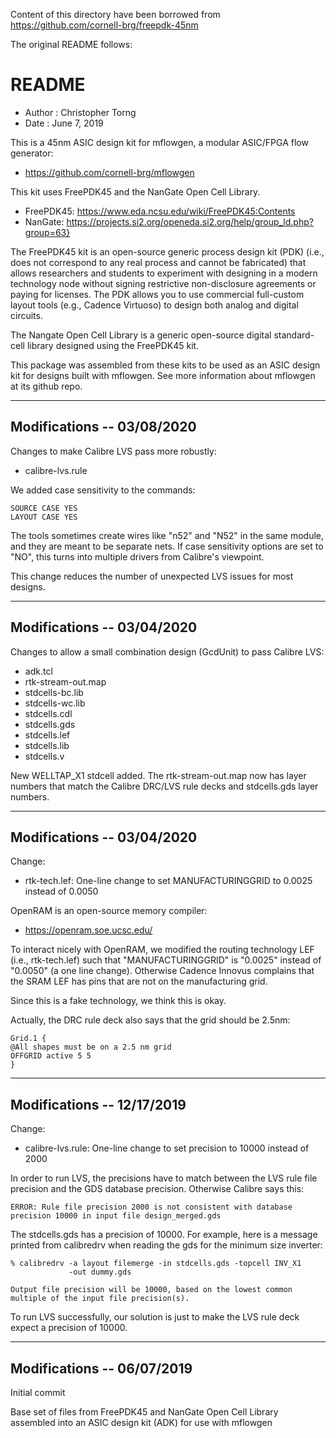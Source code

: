 Content of this directory have been borrowed from 
  https://github.com/cornell-brg/freepdk-45nm

The original README follows:

README
==========================================================================
- Author : Christopher Torng
- Date   : June 7, 2019

This is a 45nm ASIC design kit for mflowgen, a modular ASIC/FPGA flow
generator:

- https://github.com/cornell-brg/mflowgen

This kit uses FreePDK45 and the NanGate Open Cell Library.

- FreePDK45: https://www.eda.ncsu.edu/wiki/FreePDK45:Contents
- NanGate: https://projects.si2.org/openeda.si2.org/help/group_ld.php?group=63}

The FreePDK45 kit is an open-source generic process design kit (PDK)
(i.e., does not correspond to any real process and cannot be fabricated)
that allows researchers and students to experiment with designing in a
modern technology node without signing restrictive non-disclosure
agreements or paying for licenses. The PDK allows you to use commercial
full-custom layout tools (e.g., Cadence Virtuoso) to design both analog
and digital circuits.

The Nangate Open Cell Library is a generic open-source digital
standard-cell library designed using the FreePDK45 kit.

This package was assembled from these kits to be used as an ASIC design
kit for designs built with mflowgen. See more information about mflowgen
at its github repo.

--------------------------------------------------------------------------
Modifications -- 03/08/2020
--------------------------------------------------------------------------

Changes to make Calibre LVS pass more robustly:

- calibre-lvs.rule

We added case sensitivity to the commands:

    SOURCE CASE YES
    LAYOUT CASE YES

The tools sometimes create wires like "n52" and "N52" in the same
module, and they are meant to be separate nets. If case sensitivity
options are set to "NO", this turns into multiple drivers from
Calibre's viewpoint.

This change reduces the number of unexpected LVS issues for most
designs.

--------------------------------------------------------------------------
Modifications -- 03/04/2020
--------------------------------------------------------------------------

Changes to allow a small combination design (GcdUnit) to pass Calibre LVS:

-  adk.tcl
-  rtk-stream-out.map
-  stdcells-bc.lib
-  stdcells-wc.lib
-  stdcells.cdl
-  stdcells.gds
-  stdcells.lef
-  stdcells.lib
-  stdcells.v

New WELLTAP_X1 stdcell added. The rtk-stream-out.map now has layer
numbers that match the Calibre DRC/LVS rule decks and stdcells.gds
layer numbers.

--------------------------------------------------------------------------
Modifications -- 03/04/2020
--------------------------------------------------------------------------

Change:

- rtk-tech.lef: One-line change to set MANUFACTURINGGRID to 0.0025 instead
  of 0.0050

OpenRAM is an open-source memory compiler:

- https://openram.soe.ucsc.edu/

To interact nicely with OpenRAM, we modified the routing technology LEF
(i.e., rtk-tech.lef) such that "MANUFACTURINGGRID" is "0.0025" instead of
"0.0050" (a one line change). Otherwise Cadence Innovus complains that the
SRAM LEF has pins that are not on the manufacturing grid.

Since this is a fake technology, we think this is okay.

Actually, the DRC rule deck also says that the grid should be 2.5nm:

    Grid.1 {
    @All shapes must be on a 2.5 nm grid
    OFFGRID active 5 5
    }

--------------------------------------------------------------------------
Modifications -- 12/17/2019
--------------------------------------------------------------------------

Change:

- calibre-lvs.rule: One-line change to set precision to 10000 instead of
  2000

In order to run LVS, the precisions have to match between the LVS rule
file precision and the GDS database precision. Otherwise Calibre says
this:

    ERROR: Rule file precision 2000 is not consistent with database
    precision 10000 in input file design_merged.gds

The stdcells.gds has a precision of 10000. For example, here is a message
printed from calibredrv when reading the gds for the minimum size
inverter:

    % calibredrv -a layout filemerge -in stdcells.gds -topcell INV_X1
                 -out dummy.gds

    Output file precision will be 10000, based on the lowest common
    multiple of the input file precision(s).

To run LVS successfully, our solution is just to make the LVS rule deck
expect a precision of 10000.

--------------------------------------------------------------------------
Modifications -- 06/07/2019
--------------------------------------------------------------------------

Initial commit

Base set of files from FreePDK45 and NanGate Open Cell Library assembled
into an ASIC design kit (ADK) for use with mflowgen

